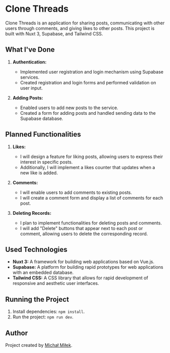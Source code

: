 # Clone Threads

Clone Threads is an application for sharing posts, communicating with other users through comments, and giving likes to other posts. This project is built with Nuxt 3, Supabase, and Tailwind CSS.

## What I've Done

1. **Authentication:**
   - Implemented user registration and login mechanism using Supabase services.
   - Created registration and login forms and performed validation on user input.

2. **Adding Posts:**
   - Enabled users to add new posts to the service.
   - Created a form for adding posts and handled sending data to the Supabase database.

## Planned Functionalities

1. **Likes:**
   - I will design a feature for liking posts, allowing users to express their interest in specific posts.
   - Additionally, I will implement a likes counter that updates when a new like is added.

2. **Comments:**
   - I will enable users to add comments to existing posts.
   - I will create a comment form and display a list of comments for each post.

3. **Deleting Records:**
   - I plan to implement functionalities for deleting posts and comments.
   - I will add "Delete" buttons that appear next to each post or comment, allowing users to delete the corresponding record.

## Used Technologies

- **Nuxt 3:** A framework for building web applications based on Vue.js.
- **Supabase:** A platform for building rapid prototypes for web applications with an embedded database.
- **Tailwind CSS:** A CSS library that allows for rapid development of responsive and aesthetic user interfaces.

## Running the Project

1. Install dependencies: `npm install`.
2. Run the project: `npm run dev`.

## Author

Project created by [Michał Miłek](https://github.com/michalmilek).
